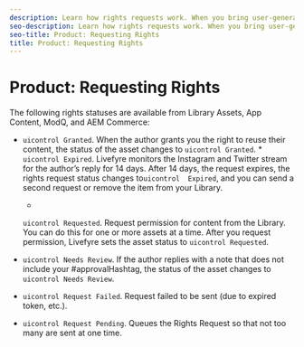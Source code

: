 ```yaml
---
description: Learn how rights requests work. When you bring user-generated content (UGC) into a Livefyre App, the content includes tacit permission for reuse. You must have the author's permissing to use content from Twitter or Instagram.
seo-description: Learn how rights requests work. When you bring user-generated content (UGC) into a Livefyre App, the content includes tacit permission for reuse. You must have the author's permissing to use content from Twitter or Instagram.
seo-title: Product: Requesting Rights
title: Product: Requesting Rights
---
```


# Product: Requesting Rights

The following rights statuses are available from Library Assets, App Content, ModQ, and AEM Commerce:

* `uicontrol Granted`. When the author grants you the right to reuse their content, the status of the asset changes to `uicontrol Granted`.
  *
  `uicontrol Expired`. Livefyre monitors the Instagram and Twitter stream for the author’s reply for 14 days. After 14 days, the request expires, the rights request status changes to`uicontrol  Expired`, and you can send a second request or remove the item from your Library.
  
  
  *
  `uicontrol Requested`. Request permission for content from the Library. You can do this for one or more assets at a time. After you request permission, Livefyre sets the asset status to `uicontrol Requested`.
  
  
* `uicontrol Needs Review`. If the author replies with a note that does not include your #approvalHashtag, the status of the asset changes to `uicontrol Needs Review`.
* `uicontrol Request Failed`. Request failed to be sent (due to expired token, etc.).
* `uicontrol Request Pending`. Queues the Rights Request so that not too many are sent at one time.
